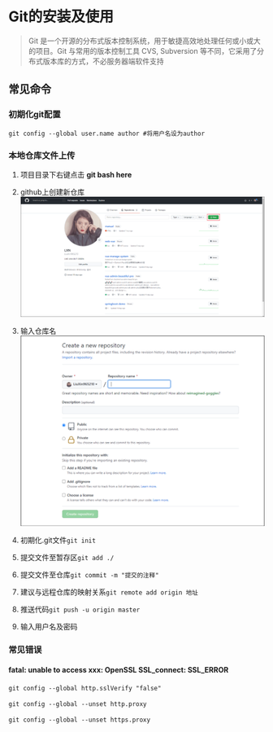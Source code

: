 # Git的安装及使用

>Git 是一个开源的分布式版本控制系统，用于敏捷高效地处理任何或小或大的项目。Git 与常用的版本控制工具 CVS, Subversion 等不同，它采用了分布式版本库的方式，不必服务器端软件支持

## 常见命令

### 初期化git配置

`git config --global user.name author #将用户名设为author`

### 本地仓库文件上传

1. 项目目录下右键点击 **git bash here**

2. github上创建新仓库![主界面](./assets/git_1.png)

3. 输入仓库名![输入详细信息](./assets/git_2.png)

4. 初期化.git文件`git init`

5. 提交文件至暂存区`git add ./`

6. 提交文件至仓库`git commit -m "提交的注释"`

7. 建议与远程仓库的映射关系`git remote add origin 地址`

8. 推送代码`git push -u origin master`

9. 输入用户名及密码

### 常见错误

#### fatal: unable to access xxx: OpenSSL SSL_connect: SSL_ERROR

`git config --global http.sslVerify "false"`

`git config --global --unset http.proxy`

`git config --global --unset https.proxy`
